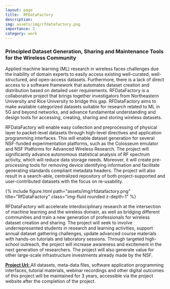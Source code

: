 ```yaml
---
layout: page
title:  RFDataFactory
description:
img: assets/img/rfdatafactory.png
importance: 2
category: work
---
```


<h3> Principled Dataset Generation, Sharing and Maintenance Tools for the Wireless Community </h3>


Applied machine learning (ML) research in wireless faces challenges due the inability of domain experts to easily access existing well-curated, well-structured, and open-access datasets. Furthermore, there is a lack of direct access to a software framework that automates dataset creation and distribution based on detailed user requirements. RFDataFactory is a collaborative project that brings together investigators from Northeastern University and Rice University to bridge this gap. RFDataFactory aims to make available categorized datasets suitable for research related to ML in 5G and beyond networks, and advance fundamental understanding and design tools for accessing, creating, sharing and storing wireless datasets.

RFDataFactory will enable easy collection and preprocessing of physical layer to packet-level datasets through high-level directives and application programming interfaces. This will enable dataset generation for several NSF-funded experimentation platforms, such as the Colosseum emulator and NSF Platforms for Advanced Wireless Research. The project will significantly advance autonomous statistical analysis of RF spectrum activity, which will reduce data storage needs. Moreover, it will create pre-processing tools for removing device identifying information and facilitate generating standards compliant metadata headers. The project will also result in a search-able, centralized repository of both project-supported and user-contributed datasets with the focus on re-usability.


<div class="row">
    <div class="col-sm mt-3 mt-md-0">
        {% include figure.html path="assets/img/rfdatafactory.png" title="RfDataFactory" class="img-fluid rounded z-depth-1" %}
    </div>
</div>
<div class="caption">
</div>

RFDataFactory will accelerate interdisciplinary research at the intersection of machine learning and the wireless domain, as well as bridging different communities and train a new generation of professionals for wireless dataset creation and sharing. The project will seek to involve underrepresented students in research and learning activities, support annual dataset gathering challenges, update advanced course materials with hands-on tutorials and laboratory sessions. Through targeted high-school outreach, the project will increase awareness and excitement in the next generation of researchers. The project will also generate value for other large-scale infrastructure investments already made by the NSF.

<strong><a class="news-title" href="http://rfdatafactory.net">Project Url: </a> </strong> All datasets, meta-data files, software application programming interfaces, tutorial materials, webinar recordings and other digital outcomes of this project will be maintained for 3 years, accessible via the project website after the completion of the project.
